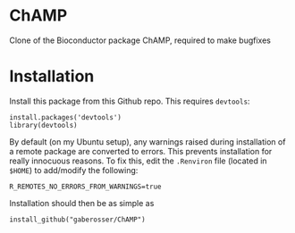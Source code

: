 # ChAMP
Clone of the Bioconductor package ChAMP, required to make bugfixes

# Installation

Install this package from this Github repo. This requires `devtools`:
```
install.packages('devtools')
library(devtools)
```

By default (on my Ubuntu setup), any warnings raised during installation of a remote package are converted to errors. This prevents installation for really innocuous reasons. To fix this, edit the `.Renviron` file (located in `$HOME`) to add/modify the following:
```
R_REMOTES_NO_ERRORS_FROM_WARNINGS=true
```

Installation should then be as simple as
```
install_github("gaberosser/ChAMP")
```
